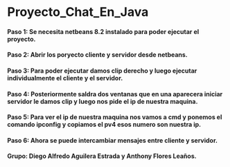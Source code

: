 # Proyecto_Chat_En_Java
#### Paso 1: Se necesita netbeans 8.2 instalado para poder ejecutar el proyecto.
#### Paso 2: Abrir los poryecto cliente y servidor desde netbeans.
#### Paso 3: Para poder ejecutar damos clip derecho y luego ejecutar individualmente el cliente y el servidor.
#### Paso 4: Posteriormente saldra dos ventanas que en una aparecera iniciar servidor le damos clip y luego nos pide el ip de nuestra maquina.
#### Paso 5: Para ver el ip de nuestra maquina nos vamos a cmd y ponemos el comando ipconfig y copiamos el pv4 esos numero son nuestra ip.
#### Paso 6: Ahora se puede intercambiar mensajes entre cliente y servidor.
#### Grupo: Diego Alfredo Aguilera Estrada y Anthony Flores Leaños.
